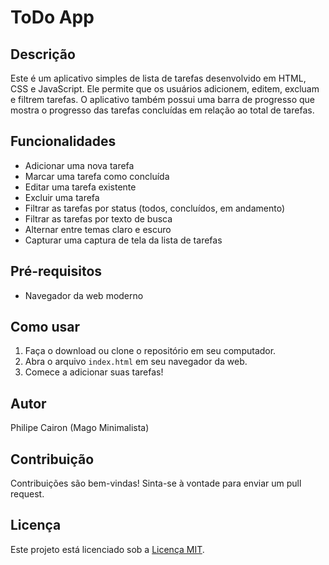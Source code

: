 # ToDo App

## Descrição

Este é um aplicativo simples de lista de tarefas desenvolvido em HTML, CSS e JavaScript. Ele permite que os usuários adicionem, editem, excluam e filtrem tarefas. O aplicativo também possui uma barra de progresso que mostra o progresso das tarefas concluídas em relação ao total de tarefas.

## Funcionalidades

- Adicionar uma nova tarefa
- Marcar uma tarefa como concluída
- Editar uma tarefa existente
- Excluir uma tarefa
- Filtrar as tarefas por status (todos, concluídos, em andamento)
- Filtrar as tarefas por texto de busca
- Alternar entre temas claro e escuro
- Capturar uma captura de tela da lista de tarefas

## Pré-requisitos

- Navegador da web moderno

## Como usar

1. Faça o download ou clone o repositório em seu computador.
2. Abra o arquivo `index.html` em seu navegador da web.
3. Comece a adicionar suas tarefas!

## Autor

Philipe Cairon (Mago Minimalista)

## Contribuição

Contribuições são bem-vindas! Sinta-se à vontade para enviar um pull request.

## Licença

Este projeto está licenciado sob a [Licença MIT](LICENSE).

